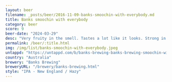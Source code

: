 ```yaml
---
layout: beer
filename: _posts/beer/2016-11-09-banks-smoochin-with-everybody.md
title: Banks smoochin with everybody
category: beer
score: 9
beer-date: "2024-03-29"
desc: "Very fruity in the smell. Tastes a lot like it looks. Strong in flavour but still has delicate notes and very little harshness. The more I drink the more I want"
permalink: /beer/:title.html
img: /img/list/banks-smoochin-with-everybody.jpeg
untappd: "https://untappd.com/b/banks-brewing-banks-brewing-smoochin-with-everybody/5604304"
country: "Australia"
brewery: "Banks Brewing"
breweryURL: "/brewery/banks-brewing.html"
style: "IPA - New England / Hazy"
---
```

